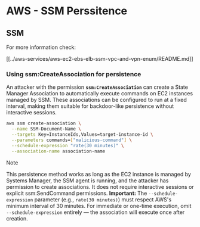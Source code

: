 # AWS - SSM Perssitence

## SSM

For more information check:

[[../aws-services/aws-ec2-ebs-elb-ssm-vpc-and-vpn-enum/README.md]]

### Using ssm:CreateAssociation for persistence

An attacker with the permission **`ssm:CreateAssociation`** can create a State Manager Association to automatically execute commands on EC2 instances managed by SSM. These associations can be configured to run at a fixed interval, making them suitable for backdoor-like persistence without interactive sessions.

```bash
aws ssm create-association \
  --name SSM-Document-Name \
  --targets Key=InstanceIds,Values=target-instance-id \
  --parameters commands=["malicious-command"] \
  --schedule-expression "rate(30 minutes)" \
  --association-name association-name
```

> [!NOTE]
> This persistence method works as long as the EC2 instance is managed by Systems Manager, the SSM agent is running, and the attacker has permission to create associations. It does not require interactive sessions or explicit ssm:SendCommand permissions. **Important:** The `--schedule-expression` parameter (e.g., `rate(30 minutes)`) must respect AWS's minimum interval of 30 minutes. For immediate or one-time execution, omit `--schedule-expression` entirely — the association will execute once after creation.

